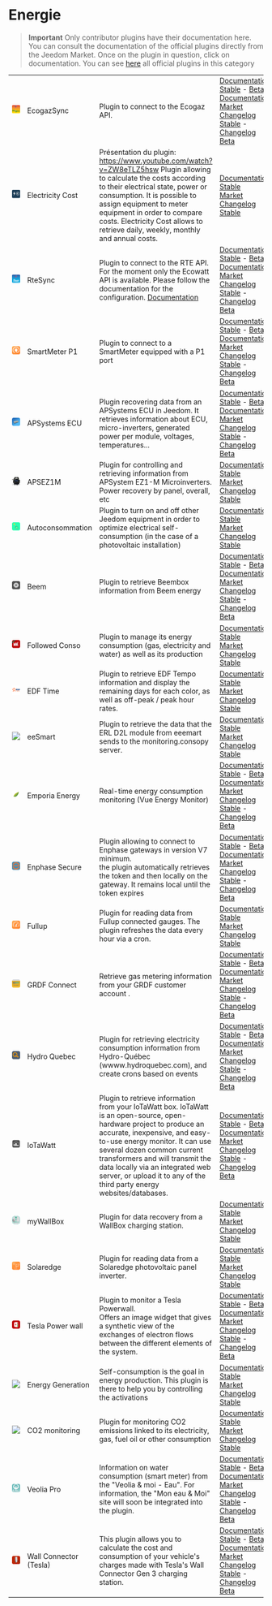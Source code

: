 
# Energie


>**Important**
>Only contributor plugins have their documentation here. You can consult the documentation of the official plugins directly from the Jeedom Market. Once on the plugin in question, click on documentation.
>You can see [here](https://market.jeedom.com/index.php?v=d&p=market&type=plugin&categorie=energy) all official plugins in this category


| | | | |
|--- | --- | --- | ---|
|<img src="EcogazSync/EcogazSync_icon.png" class="pluginLogo" width="100" />|EcogazSync|Plugin to connect to the Ecogaz API.|[Documentation Stable](https://github.com/impulsio/EcogazSync/blob/main/docs/en_US/index.md) - [Beta Documentation](https://github.com/impulsio/EcogazSync/blob/beta/docs/en_US/index.md)<br/>[Market](https://market.jeedom.com/index.php?v=d&p=market_display&id=4347)<br/>[Changelog Stable](https://github.com/impulsio/EcogazSync/blob/main/docs/en_US/changelog.md) - [Changelog Beta](https://github.com/impulsio/EcogazSync/blob/beta/docs/en_US/changelog.md)|
|<img src="ElectricityCost/ElectricityCost_icon.png" class="pluginLogo" width="100" />|Electricity Cost|Présentation du plugin: https://www.youtube.com/watch?v=ZW8eTLZ5hsw Plugin allowing to calculate the costs according to their electrical state, power or consumption. It is possible to assign equipment to meter equipment in order to compare costs. Electricity Cost allows to retrieve daily, weekly, monthly and annual costs.|[Documentation Stable](https://hbedek.github.io/Jeedom_docs/docs/ElectricityCost/en_US/)<br/>[Market](https://market.jeedom.com/index.php?v=d&p=market_display&id=4179)<br/>[Changelog Stable](https://hbedek.github.io/Jeedom_docs/docs/ElectricityCost/en_US/changelog)|
|<img src="RteSync/RteSync_icon.png" class="pluginLogo" width="100" />|RteSync|Plugin to connect to the RTE API. For the moment only the Ecowatt API is available. Please follow the documentation for the configuration. [Documentation](https://github.com/impulsio/RteSync/blob/beta/docs/en_US/index.md)|[Documentation Stable](https://github.com/impulsio/RteSync/blob/main/docs/en_US/index.md) - [Beta Documentation](https://github.com/impulsio/RteSync/blob/beta/docs/en_US/index.md)<br/>[Market](https://market.jeedom.com/index.php?v=d&p=market_display&id=4338)<br/>[Changelog Stable](https://github.com/impulsio/RteSync/blob/main/docs/en_US/changelog.md) - [Changelog Beta](https://github.com/impulsio/RteSync/blob/beta/docs/en_US/changelog.md)|
|<img src="SmartMeterP1/SmartMeterP1_icon.png" class="pluginLogo" width="100" />|SmartMeter P1|Plugin to connect to a SmartMeter equipped with a P1 port|[Documentation Stable](https://mips2648.github.io/jeedom-plugins-docs/SmartMeterP1/en_US/) - [Beta Documentation](https://mips2648.github.io/jeedom-plugins-docs/SmartMeterP1/en_US/)<br/>[Market](https://market.jeedom.com/index.php?v=d&p=market_display&id=4190)<br/>[Changelog Stable](https://mips2648.github.io/jeedom-plugins-docs/SmartMeterP1/en_US/changelog) - [Changelog Beta](https://mips2648.github.io/jeedom-plugins-docs/SmartMeterP1/en_US/changelog)|
|<img src="aps_ecu/aps_ecu_icon.png" class="pluginLogo" width="100" />|APSystems ECU|Plugin recovering data from an APSystems ECU in Jeedom. It retrieves information about ECU, micro-inverters, generated power per module, voltages, temperatures...|[Documentation Stable](https://nchoiset.github.io/jeedom-plugins-doc/aps_ecu/en_US/index) - [Beta Documentation](https://nchoiset.github.io/jeedom-plugins-doc/aps_ecu/en_US/beta/index)<br/>[Market](https://market.jeedom.com/index.php?v=d&p=market_display&id=4318)<br/>[Changelog Stable](https://nchoiset.github.io/jeedom-plugins-doc/aps_ecu/en_US/changelog) - [Changelog Beta](https://nchoiset.github.io/jeedom-plugins-doc/aps_ecu/en_US/beta/changelog)|
|<img src="apsez1m/apsez1m_icon.png" class="pluginLogo" width="100" />|APSEZ1M|Plugin for controlling and retrieving information from APSystem EZ1-M Microinverters. Power recovery by panel, overall, etc|[Documentation Stable](https://taggou91.github.io/jeedom_docs/plugins/aps-ez1m/en_US/)<br/>[Market](https://market.jeedom.com/index.php?v=d&p=market_display&id=4477)<br/>[Changelog Stable](https://taggou91.github.io/jeedom_docs/plugins/aps-ez1m/changelog.html)|
|<img src="autoconso/autoconso_icon.png" class="pluginLogo" width="100" />|Autoconsommation|Plugin to turn on and off other Jeedom equipment in order to optimize electrical self-consumption (in the case of a photovoltaic installation)|[Documentation Stable](https://bwibwi13.github.io/plugin-autoconso/fr_FR)<br/>[Market](https://market.jeedom.com/index.php?v=d&p=market_display&id=4322)<br/>[Changelog Stable](https://bwibwi13.github.io/plugin-autoconso/en_US/changelog)|
|<img src="beem/beem_icon.png" class="pluginLogo" width="100" />|Beem|Plugin to retrieve Beembox information from Beem energy|[Documentation Stable](https://flobul-domotique.fr/presentation-et-documentation-du-plugin-beem-pour-jeedom/) - [Beta Documentation](https://flobul-domotique.fr/presentation-et-documentation-du-plugin-beem-pour-jeedom/)<br/>[Market](https://market.jeedom.com/index.php?v=d&p=market_display&id=4337)<br/>[Changelog Stable](https://flobul-domotique.fr/liste-des-versions-du-plugin-beem-pour-jeedom/) - [Changelog Beta](https://flobul-domotique.fr/liste-des-versions-du-plugin-beem-pour-jeedom/)|
|<img src="conso/conso_icon.png" class="pluginLogo" width="100" />|Followed Conso|Plugin to manage its energy consumption (gas, electricity and water) as well as its production |[Documentation Stable](https://mickeys27.github.io/Docs/conso/en_US/)<br/>[Market](https://market.jeedom.com/index.php?v=d&p=market_display&id=1805)<br/>[Changelog Stable](https://mickeys27.github.io/Docs/conso/en_US/changelog)|
|<img src="edf_tempo/edf_tempo_icon.png" class="pluginLogo" width="100" />|EDF Time|Plugin to retrieve EDF Tempo information and display the remaining days for each color, as well as off-peak / peak hour rates.|[Documentation Stable](https://github.com/idoexp/jeedom_edf_tempo#edf-tempo-pour-jeedom)<br/>[Market](https://market.jeedom.com/index.php?v=d&p=market_display&id=4432)<br/>[Changelog Stable](https://github.com/idoexp/jeedom_edf_tempo#changelog)|
|<img src="eesmart/eesmart_icon.png" class="pluginLogo" width="100" />|eeSmart|Plugin to retrieve the data that the ERL D2L module from eeemart sends to the monitoring.consopy server.|[Documentation Stable](https://caelion.github.io/jeedom-plugins-documentation/eeSmart/en_US/)<br/>[Market](https://market.jeedom.com/index.php?v=d&p=market_display&id=3933)<br/>[Changelog Stable](https://caelion.github.io/jeedom-plugins-documentation/eeSmart/en_US/changelog)|
|<img src="emporiapro/emporiapro_icon.png" class="pluginLogo" width="100" />|Emporia Energy|Real-time energy consumption monitoring (Vue Energy Monitor)|[Documentation Stable](https://thanaus.github.io/jeedom_docs/plugins/emporiapro/en_US/) - [Beta Documentation](https://thanaus.github.io/jeedom_docs/plugins/emporiapro/en_US/)<br/>[Market](https://market.jeedom.com/index.php?v=d&p=market_display&id=4409)<br/>[Changelog Stable](https://thanaus.github.io/jeedom_docs/plugins/emporiapro/en_US/changelog) - [Changelog Beta](https://thanaus.github.io/jeedom_docs/plugins/emporiapro/en_US/changelog)|
|<img src="enphasesecur/enphasesecur_icon.png" class="pluginLogo" width="100" />|Enphase Secure|Plugin allowing to connect to Enphase gateways in version V7 minimum.<br>the plugin automatically retrieves the token and then locally on the gateway. It remains local until the token expires|[Documentation Stable](https://cddu33.github.io/enphase_secure/en_US/index) - [Beta Documentation](https://cddu33.github.io/enphase_secure/en_US/beta_doc)<br/>[Market](https://market.jeedom.com/index.php?v=d&p=market_display&id=4334)<br/>[Changelog Stable](https://cddu33.github.io/enphase_secure/en_US/changelog) - [Changelog Beta](https://cddu33.github.io/enphase_secure/en_US/changelog_beta)|
|<img src="fullup/fullup_icon.png" class="pluginLogo" width="100" />|Fullup|Plugin for reading data from Fullup connected gauges. The plugin refreshes the data every hour via a cron.|[Documentation Stable](https://mips2648.github.io/jeedom-plugins-docs/fullup/en_US/)<br/>[Market](https://market.jeedom.com/index.php?v=d&p=market_display&id=3445)<br/>[Changelog Stable](https://mips2648.github.io/jeedom-plugins-docs/fullup/en_US/changelog)|
|<img src="grdfConnect/grdfConnect_icon.png" class="pluginLogo" width="100" />|GRDF Connect|Retrieve gas metering information from your GRDF customer account .|[Documentation Stable](https://limad.github.io/plugins-docs/plugin-grdfConnect/fr_FR) - [Beta Documentation](https://limad.github.io/plugins-docs/plugin-grdfConnect/fr_FR)<br/>[Market](https://market.jeedom.com/index.php?v=d&p=market_display&id=4381)<br/>[Changelog Stable](https://limad.github.io/plugins-docs/plugin-grdfConnect/en_US/changelog) - [Changelog Beta](https://limad.github.io/plugins-docs/plugin-grdfConnect/en_US/changelog)|
|<img src="hydroQuebec/hydroQuebec_icon.png" class="pluginLogo" width="100" />|Hydro Quebec|Plugin for retrieving electricity consumption information from Hydro-Québec (wwww.hydroquebec.com), and create crons based on events|[Documentation Stable](http://fobsoft.github.io/jeedom-plugins-documentation/hydroQuebec/fr_FR) - [Beta Documentation](http://fobsoft.github.io/jeedom-plugins-documentation/hydroQuebec/fr_FR)<br/>[Market](https://market.jeedom.com/index.php?v=d&p=market_display&id=4243)<br/>[Changelog Stable](http://fobsoft.github.io/jeedom-plugins-documentation/hydroQuebec/en_US/changelog) - [Changelog Beta](http://fobsoft.github.io/jeedom-plugins-documentation/hydroQuebec/en_US/changelog)|
|<img src="iotawatt/iotawatt_icon.png" class="pluginLogo" width="100" />|IoTaWatt|Plugin to retrieve information from your IoTaWatt box. IoTaWatt is an open-source, open-hardware project to produce an accurate, inexpensive, and easy-to-use energy monitor. It can use several dozen common current transformers and will transmit the data locally via an integrated web server, or upload it to any of the third party energy websites/databases.|[Documentation Stable](https://flobul-domotique.fr/presentation-et-documentation-du-plugin-iotawatt-pour-jeedom/) - [Beta Documentation](https://flobul-domotique.fr/presentation-et-documentation-du-plugin-iotawatt-pour-jeedom/)<br/>[Market](https://market.jeedom.com/index.php?v=d&p=market_display&id=4399)<br/>[Changelog Stable](https://flobul-domotique.fr/liste-des-versions-du-plugin-iotawatt-pour-jeedom/) - [Changelog Beta](https://flobul-domotique.fr/liste-des-versions-du-plugin-iotawatt-pour-jeedom/)|
|<img src="mywallbox/mywallbox_icon.png" class="pluginLogo" width="100" />|myWallBox|Plugin for data recovery from a WallBox charging station.|[Documentation Stable](https://github.com/CStan77/jeedom_doc/blob/main/myWallBox/readme.md)<br/>[Market](https://market.jeedom.com/index.php?v=d&p=market_display&id=4428)<br/>[Changelog Stable](https://github.com/CStan77/jeedom_doc/blob/main/myWallBox/changelog.md)|
|<img src="onduleursolaredge/onduleursolaredge_icon.png" class="pluginLogo" width="100" />|Solaredge|Plugin for reading data from a Solaredge photovoltaic panel inverter.|[Documentation Stable](https://mips2648.github.io/jeedom-plugins-docs/onduleursolaredge/en_US/)<br/>[Market](https://market.jeedom.com/index.php?v=d&p=market_display&id=3440)<br/>[Changelog Stable](https://mips2648.github.io/jeedom-plugins-docs/onduleursolaredge/en_US/changelog)|
|<img src="powerwall/powerwall_icon.png" class="pluginLogo" width="100" />|Tesla Power wall|Plugin to monitor a Tesla Powerwall.<br/>Offers an image widget that gives a synthetic view of the exchanges of electron flows between the different elements of the system.|[Documentation Stable](https://vercorsio.github.io/jeedom-powerwall-plugin/en_US/) - [Beta Documentation](https://vercorsio.github.io/jeedom-powerwall-plugin/en_US/)<br/>[Market](https://market.jeedom.com/index.php?v=d&p=market_display&id=4377)<br/>[Changelog Stable](https://vercorsio.github.io/jeedom-powerwall-plugin/en_US/changelog) - [Changelog Beta](https://vercorsio.github.io/jeedom-powerwall-plugin/en_US/changelog)|
|<img src="prosommateur/prosommateur_icon.png" class="pluginLogo" width="100" />|Energy Generation|Self-consumption is the goal in energy production. This plugin is there to help you by controlling the activations|[Documentation Stable](http://mika-nt28.github.io/Documentations/prosommateur/fr_FR)<br/>[Market](https://market.jeedom.com/index.php?v=d&p=market_display&id=3829)<br/>[Changelog Stable](https://mika-nt28.github.io/Documentations/prosommateur/en_US/changelog)|
|<img src="suiviCO2/suiviCO2_icon.png" class="pluginLogo" width="100" />|CO2 monitoring|Plugin for monitoring CO2 emissions linked to its electricity, gas, fuel oil or other consumption|[Documentation Stable](https://agp42.github.io/suiviCO2/fr_FR)<br/>[Market](https://market.jeedom.com/index.php?v=d&p=market_display&id=3929)<br/>[Changelog Stable](https://agp42.github.io/suiviCO2/en_US/changelog)|
|<img src="veoliapro/veoliapro_icon.png" class="pluginLogo" width="100" />|Veolia Pro|Information on water consumption (smart meter) from the "Veolia & moi - Eau". For information, the "Mon eau & Moi" site will soon be integrated into the plugin.|[Documentation Stable](https://thanaus.github.io/jeedom_docs/plugins/veoliapro/en_US/) - [Beta Documentation](https://thanaus.github.io/jeedom_docs/plugins/veoliapro/en_US/)<br/>[Market](https://market.jeedom.com/index.php?v=d&p=market_display&id=4331)<br/>[Changelog Stable](https://thanaus.github.io/jeedom_docs/plugins/veoliapro/en_US/changelog) - [Changelog Beta](https://thanaus.github.io/jeedom_docs/plugins/veoliapro/en_US/changelog)|
|<img src="wallconnector/wallconnector_icon.png" class="pluginLogo" width="100" />|Wall Connector (Tesla)|This plugin allows you to calculate the cost and consumption of your vehicle's charges made with Tesla's Wall Connector Gen 3 charging station.|[Documentation Stable](https://www.latourdugeek.fr/plugin/plugins/wall-connector-gen-3-pour-jeedom) - [Beta Documentation](https://www.latourdugeek.fr/plugin/plugins/wall-connector-gen-3-pour-jeedom)<br/>[Market](https://market.jeedom.com/index.php?v=d&p=market_display&id=4478)<br/>[Changelog Stable](https://doc.jeedom.com/en_US/plugins/energy/wallconnector/changelog) - [Changelog Beta](https://doc.jeedom.com/en_US/plugins/energy/wallconnector/beta/changelog)|
